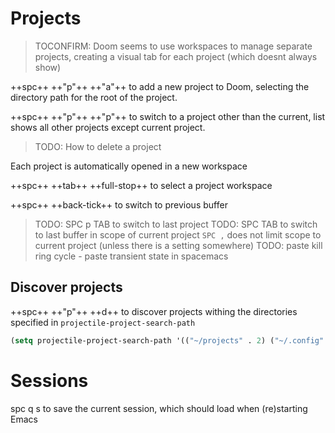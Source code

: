 # Projects 

> TOCONFIRM: Doom seems to use workspaces to manage separate projects, creating a visual tab for each project (which doesnt always show) 

++spc++ ++"p"++ ++"a"++ to add a new project to Doom, selecting the directory path for the root of the project.

++spc++ ++"p"++ ++"p"++ to switch to a project other than the current, list shows all other projects except current project.

> TODO: How to delete a project 


Each project is automatically opened in a new workspace

++spc++ ++tab++ ++full-stop++ to select a project workspace

++spc++ ++back-tick++ to switch to previous buffer 


> TODO: SPC p TAB to switch to last project
> TODO: SPC TAB to switch to last buffer in scope of current project  `SPC ,` does not limit scope to current project (unless there is a setting somewhere)
> TODO: paste kill ring cycle - paste transient state in spacemacs



## Discover projects

++spc++ ++"p"++ ++d++ to discover projects withing the directories specified in `projectile-project-search-path` 

```lisp
(setq projectile-project-search-path '(("~/projects" . 2) ("~/.config" . 1)))
```


# Sessions 

spc q s to save the current session, which should load when (re)starting Emacs
